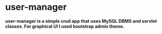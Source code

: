 # user-manager

#### user-manager is a simple crud app that uses MySQL DBMS and servlet classes. For graphical UI I used bootstrap admin theme.